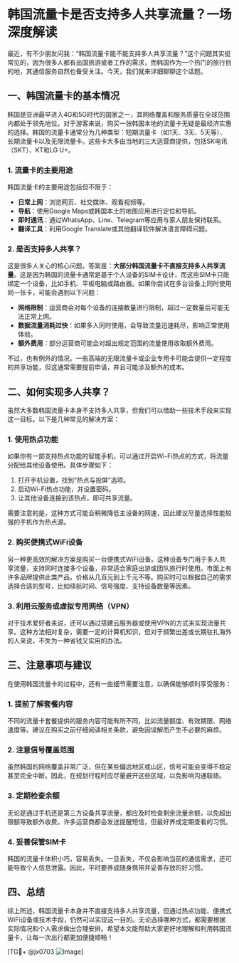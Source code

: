 # 韩国流量卡是否支持多人共享流量？一场深度解读

最近，有不少朋友问我：“韩国流量卡能不能支持多人共享流量？”这个问题其实挺常见的，因为很多人都有出国旅游或者工作的需求，而韩国作为一个热门的旅行目的地，其通信服务自然也备受关注。今天，我们就来详细聊聊这个话题。

## 一、韩国流量卡的基本情况

韩国是亚洲最早进入4G和5G时代的国家之一，其网络覆盖和服务质量在全球范围内都处于领先地位。对于游客来说，购买一张韩国本地的流量卡无疑是最经济实惠的选择。韩国的流量卡通常分为几种类型：短期流量卡（如1天、3天、5天等）、长期流量卡以及无限流量卡。这些卡大多由当地的三大运营商提供，包括SK电讯（SKT）、KT和LG U+。

### 1. 流量卡的主要用途

韩国流量卡的主要用途包括但不限于：

- **日常上网**：浏览网页、社交媒体、观看视频等。
- **导航**：使用Google Maps或韩国本土的地图应用进行定位和导航。
- **即时通讯**：通过WhatsApp、Line、Telegram等应用与家人朋友保持联系。
- **翻译工具**：利用Google Translate或其他翻译软件解决语言障碍问题。

### 2. 是否支持多人共享？

这是很多人关心的核心问题。答案是：**大部分韩国流量卡不直接支持多人共享流量**。这是因为韩国的流量卡通常是基于个人设备的SIM卡设计，而这些SIM卡只能绑定一个设备，比如手机、平板电脑或路由器。如果你尝试在多台设备上同时使用同一张卡，可能会遇到以下问题：

- **网络限制**：运营商会对每个设备的连接数量进行限制，超过一定数量后可能无法正常上网。
- **数据流量消耗过快**：如果多人同时使用，会导致流量迅速耗尽，影响正常使用体验。
- **额外费用**：部分运营商可能会对超出规定范围的流量使用收取额外费用。

不过，也有例外的情况。一些高端的无限流量卡或企业专用卡可能会提供一定程度的共享功能，但这通常需要提前申请，并且可能涉及额外的成本。

## 二、如何实现多人共享？

虽然大多数韩国流量卡本身不支持多人共享，但我们可以借助一些技术手段来实现这一目标。以下是几种常见的解决方案：

### 1. 使用热点功能

如果你有一部支持热点功能的智能手机，可以通过开启Wi-Fi热点的方式，将流量分配给其他设备使用。具体步骤如下：

1. 打开手机设置，找到“热点与投屏”选项。
2. 启动Wi-Fi热点功能，并设置密码。
3. 让其他设备连接到该热点，即可共享流量。

需要注意的是，这种方式可能会稍微降低主设备的网速，因此建议尽量选择性能较强的手机作为热点源。

### 2. 购买便携式WiFi设备

另一种更高效的解决方案是购买一台便携式WiFi设备。这种设备专门用于多人共享流量，支持同时连接多个设备，非常适合家庭出游或团队旅行时使用。市面上有许多品牌提供此类产品，价格从几百元到上千元不等。购买时可以根据自己的需求选择合适的型号，比如续航时间、信号强度、支持设备数量等因素。

### 3. 利用云服务或虚拟专用网络（VPN）

对于技术爱好者来说，还可以通过搭建云服务器或使用VPN的方式来实现流量共享。这种方法相对复杂，需要一定的计算机知识，但对于频繁出差或长期驻扎海外的人来说，不失为一种省钱又实用的办法。

## 三、注意事项与建议

在使用韩国流量卡的过程中，还有一些细节需要注意，以确保能够顺利享受服务：

### 1. 提前了解套餐内容

不同的流量卡套餐提供的服务内容可能有所不同，比如流量额度、有效期限、网络速度等。建议在购买之前仔细阅读相关条款，避免因误解而产生不必要的麻烦。

### 2. 注意信号覆盖范围

虽然韩国的网络覆盖非常广泛，但在某些偏远地区或山区，信号可能会变得不稳定甚至完全中断。因此，在规划行程时应尽量避开这些区域，以免影响沟通联络。

### 3. 定期检查余额

无论是通过手机还是第三方设备共享流量，都应及时检查剩余流量余额，以免超出限额导致额外收费。许多运营商都会发送提醒短信，但最好养成定期查看的习惯。

### 4. 妥善保管SIM卡

韩国的流量卡体积小巧，容易丢失。一旦丢失，不仅会影响当前的通信需求，还可能导致个人信息泄露。因此，平时要养成随身携带并妥善存放的好习惯。

## 四、总结

综上所述，韩国流量卡本身并不直接支持多人共享流量，但通过热点功能、便携式WiFi设备或技术手段，仍然可以实现这一目的。无论选择哪种方式，都需要根据实际情况和个人需求做出合理安排。希望本文能帮助大家更好地理解和利用韩国流量卡，让每一次出行都更加便捷顺畅！

[TG💪+ @jx0703 ![Image](https://github.com/user-attachments/assets/dbca1d08-cadb-493c-b0ec-ad6f7a83f270)]
